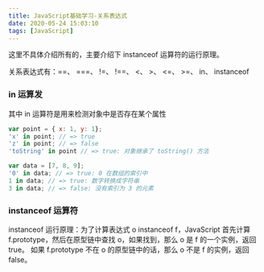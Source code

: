 ```yaml
---
title: JavaScript基础学习-关系表达式
date: 2020-05-24 15:03:10
tags: [JavaScript]
---
```


这里不具体介绍所有的，主要介绍下 instanceof 运算符的运行原理。

关系表达式有：==、 ===、 !=、 !==、 <、 >、 <=、 >=、 in、 instanceof

### in 运算发

其中 in 运算符是用来检测对象中是否存在某个属性

```javascript
var point = { x: 1, y: 1};
'x' in point; // => true
'z' in point; // => false
'toString' in point // => true: 对象继承了 toString() 方法

var data = [7, 8, 9];
'0' in data; // => true: 0 在数组的索引中
1 in data; // => true: 数字转换成字符串
3 in data; // => false: 没有索引为 3 的元素
```

### instanceof 运算符

instanceof 运行原理：为了计算表达式 o instanceof f，JavaScript 首先计算 f.prototype，然后在原型链中查找 o，如果找到，那么 o 是 f 的一个实例，返回 true。
如果 f.prototype 不在 o 的原型链中的话，那么 o 不是 f 的实例，返回 false。

